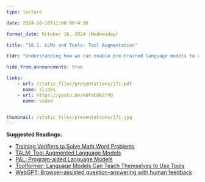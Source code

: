 ```yaml
---
type: lecture

date: 2024-10-16T11:00:00+4:30

format_date: October 16, 2024 (Wednesday)

title: "18.1. LLMs and Tools: Tool Augmentation"

tldr: "Understanding how we can enable pre-trained language models to use external tools and incorporate tool usage during fine-tuning."

hide_from_announcments: true

links: 
    - url: /static_files/presentations/171.pdf
      name: slides
    - url: https://youtu.be/eUfaCUkZrVQ
      name: video


thumbnail: /static_files/presentations/171.jpg
---
```

<!-- Other additional contents using markdown -->
**Suggested Readings:**
- [Training Verifiers to Solve Math Word Problems](https://arxiv.org/pdf/2110.14168)
- [TALM: Tool Augmented Language Models](https://arxiv.org/pdf/2205.12255)
- [PAL: Program-aided Language Models](https://arxiv.org/pdf/2211.10435)
- [Toolformer: Language Models Can Teach Themselves to Use Tools](https://arxiv.org/pdf/2302.04761)
- [WebGPT: Browser-assisted question-answering with human feedback](https://arxiv.org/pdf/2112.09332)
